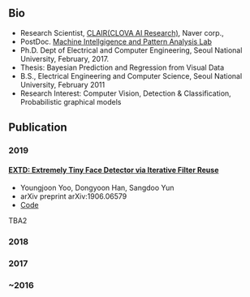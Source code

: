 ## Bio
- Research Scientist, [CLAIR(CLOVA AI Research)](https://clova.ai/en/research/research-areas.html), Naver corp.,
- PostDoc. [Machine Intellgigence and Pattern Analysis Lab](http://mipal.snu.ac.kr/index.php/Main_Page) 
- Ph.D. Dept of Electrical and Computer Engineering, Seoul National University, February, 2017.
- Thesis: Bayesian Prediction and Regression from Visual Data
- B.S., Electrical Engineering and Computer Science, Seoul National University, February 2011
- Research Interest: Computer Vision, Detection & Classification, Probabilistic graphical models

## Publication
### 2019
#### [EXTD: Extremely Tiny Face Detector via Iterative Filter Reuse](https://arxiv.org/abs/1906.06579)
* Youngjoon Yoo, Dongyoon Han, Sangdoo Yun
* arXiv preprint arXiv:1906.06579
* [Code](https://github.com/clovaai/EXTD_Pytorch)

TBA2

### 2018

### 2017

### ~2016

